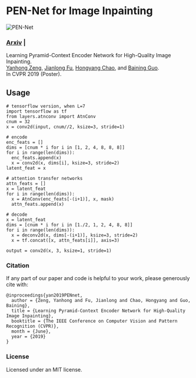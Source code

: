 # PEN-Net for Image Inpainting
![PEN-Net](https://github.com/researchmm/PEN-Net-for-Inpainting/blob/master/docs/PEN-Net.gif?raw=true)

### [Arxiv](https://arxiv.org/abs/1904.07475) | 
Learning Pyramid-Context Encoder Network for High-Quality Image Inpainting.<br>
[Yanhong Zeng](),  [Jianlong Fu](https://jianlong-fu.github.io/), [Hongyang Chao](),  and [Baining Guo]().<br>
In CVPR 2019 (Poster).

## Usage

```
# tensorflow version, when L=7
import tensorflow as tf
from layers.atnconv import AtnConv
cnum = 32
x = conv2d(input, cnum//2, ksize=3, stride=1)

# encode
enc_feats = []
dims = [cnum * i for i in [1, 2, 4, 8, 8, 8]]
for i in range(len(dims)):
  enc_feats.append(x)
  x = conv2d(x, dims[i], ksize=3, stride=2)
latent_feat = x

# attention transfer networks
attn_feats = []
x = latent_feat
for i in range(len(dims)):
  x = AtnConv(enc_feats[-(i+1)], x, mask)
  attn_feats.append(x)

# decode
x = latent_feat
dims = [cnum * i for i in [1./2, 1, 2, 4, 8, 8]]
for i in range(len(dims)):
  x = deconv2d(x, dims[-(i+1)], ksize=3, stride=2)
  x = tf.concat([x, attn_feats[i]], axis=3)

output = conv2d(x, 3, ksize=1, stride=1)

```


### Citation
If any part of our paper and code is helpful to your work, please generously cite with:
```
@inproceedings{yan2019PENnet,
  author = {Zeng, Yanhong and Fu, Jianlong and Chao, Hongyang and Guo, Baining},
  title = {Learning Pyramid-Context Encoder Network for High-Quality Image Inpainting},
  booktitle = {The IEEE Conference on Computer Vision and Pattern Recognition (CVPR)},
  month = {June},
  year = {2019}
}
```

### License
Licensed under an MIT license.
